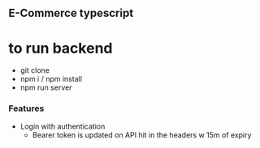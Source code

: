 ## E-Commerce typescript

# to run backend

-   git clone
-   npm i / npm install
-   npm run server

### Features

-   Login with authentication
    -   Bearer token is updated on API hit in the headers w 15m of expiry
